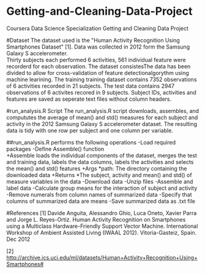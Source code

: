 # Getting-and-Cleaning-Data-Project
Coursera Data Science Specialization Getting and Cleaning Data Project

#Dataset
The dataset used is the "Human Activity Recognition Using Smartphones Dataset"
[1].  Data was collected in 2012 form the Samsung Galaxy S accelerometer.  
Thirty subjects each performed 6 activities, 561 individual feature were 
recorderd for each observation.  The dataset consistesThe data has 
been divided to allow for cross-validation of feature detectionalgorythm using 
machine learining.  The training training dataset contains 7352 observations of 
6 activities recorded in 21 subjects.  The test data contains 2947 observations
of 6 activites recored in 9 subjects. Subject IDs, activities and features are
saved as seperate text files without column headers.

#run_analysis.R Script
The run_analysis.R script downloads, assembles, and compututes the 
average of mean() and std() measures for each subject and activity in the 2012
Samsung Galaxy S accelerometer dataset. The resulting data is tidy with one row
per subject and one column per variable. 

##run_analysis.R performs the following operations
-Load required packages
-Define Assemble() function  
 +Assemble loads the individual components of the 
  dataset, merges the test and training data, labels the data columns, labels 
  the activities and selects the mean() and std() features
 +Args
  *path: The directory containing the downloaded data
 +Returns
  *The subject, activity and mean() and std() of measure variables in the data
-Download data
-Unzip files
-Assemble and label data
-Calculate group means for the interaction of subject and activity
-Remove numerals from column names of summarized data
-Specify that columns of summarized data are means
-Save summarized data as .txt file

#References
[1] Davide Anguita, Alessandro Ghio, Luca Oneto, Xavier Parra and Jorge L. 
Reyes-Ortiz. Human Activity Recognition on Smartphones using a Multiclass 
Hardware-Friendly Support Vector Machine. International Workshop of Ambient 
Assisted Living (IWAAL 2012). Vitoria-Gasteiz, Spain. Dec 2012

[2] http://archive.ics.uci.edu/ml/datasets/Human+Activity+Recognition+Using+Smartphones#

